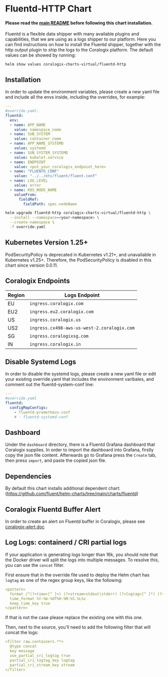 # Fluentd-HTTP Chart

#### Please read the [main README](https://github.com/coralogix/telemetry-shippers/blob/master/README.md) before following this chart installation.

Fluentd is a flexible data shipper with many available plugins and capabilities, that we are using as a logs shipper to our platform.
Here you can find instructions on how to install the Fluentd shipper, together with the http output plugin to ship the logs to the Coralogix platform.
The default values can be showed by running:

```
helm show values coralogix-charts-virtual/fluentd-http
```

## Installation

In order to update the environment variables, please create a new yaml file and include all the envs inside, including the overrides, for example:

```yaml
---
#override.yaml:
fluentd:
  env:
  - name: APP_NAME
    value: namespace_name
  - name: SUB_SYSTEM
    value: container_name
  - name: APP_NAME_SYSTEMD
    value: systemd
  - name: SUB_SYSTEM_SYSTEMD
    value: kubelet.service
  - name: ENDPOINT
    value: <put_your_coralogix_endpoint_here>
  - name: "FLUENTD_CONF"
    value: "../../etc/fluent/fluent.conf"
  - name: LOG_LEVEL
    value: error
  - name: K8S_NODE_NAME
    valueFrom:
      fieldRef:
        fieldPath: spec.nodeName
```

```bash
helm upgrade fluentd-http coralogix-charts-virtual/fluentd-http \
  --install --namespace=<your-namespace> \
  --create-namespace \
  -f override.yaml
```

## Kubernetes Version 1.25+

PodSecurityPolicy is deprecated in Kubernetes v1.21+, and unavailable in Kubernetes v1.25+.
Therefore, the PodSecurityPolicy is disabled in this chart since version 0.0.11.

## Coralogix Endpoints

| Region | Logs Endpoint                               |
|--------|---------------------------------------------|
| EU     | `ingress.coralogix.com`                     |
| EU2    | `ingress.eu2.coralogix.com`                 |
| US     | `ingress.coralogix.us`                      |
| US2    | `ingress.cx498-aws-us-west-2.coralogix.com` |
| SG     | `ingress.coralogixsg.com`                   |
| IN     | `ingress.coralogix.in`                      |

## Disable Systemd Logs

In order to disable the systemd logs, please create a new yaml file or edit your existing override.yaml that includes the environment varibales, and comment out the fluentd-system-conf line:

```yaml
---
#override.yaml
fluentd:
  configMapConfigs:
    - fluentd-prometheus-conf
    # - fluentd-systemd-conf
```

## Dashboard

Under the `dashboard` directory, there is a Fluentd Grafana dashboard that Coralogix supplies.
In order to import the dashboard into Grafana, firstly copy the json file content.
Afterwards go to Grafana press the `Create` tab, then press `import`, and paste the copied json file.

## Dependencies

By default this chart installs additional dependent chart:
(https://github.com/fluent/helm-charts/tree/main/charts/fluentd)

## Coralogix Fluentd Buffer Alert

In order to create an alert on Fluentd buffer in Coralogix, please see [coralogix-alert doc](https://github.com/coralogix/telemetry-shippers/blob/master/logs/fluentd/docs/coralogix-alerts.md)

## Log Logs: containerd / CRI partial logs

If your application is generating logs longer than 16k, you should note that the Docker driver will split the logs into multiple messages.
To resolve this, you can use the `concat` filter.

First ensure that in the override file used to deploy the Helm chart has `logtag` as one of the regex group keys, like the following:

```yaml
<pattern>
  format /^(?<time>[^ ]+) (?<stream>stdout|stderr) (?<logtag>[^ ]*) (?<message>.*)$/
  time_format %Y-%m-%dT%H:%M:%S.%L%z
  keep_time_key true
</pattern>
```

If that is not the case please replace the existing one with this one.

Then, next to the source, you'll need to add the following filter that will concat the logs:

```yaml
<filter raw.containers.**>
  @type concat
  key message
  use_partial_cri_logtag true
  partial_cri_logtag_key logtag
  partial_cri_stream_key stream
</filter>
```
